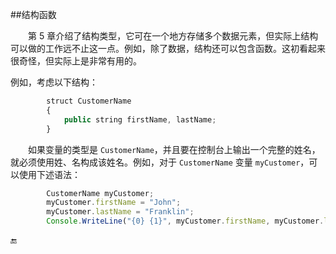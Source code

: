 ##结构函数

&emsp;&emsp;第 5 章介绍了结构类型，它可在一个地方存储多个数据元素，但实际上结构可以做的工作远不止这一点。例如，除了数据，结构还可以包含函数。这初看起来很奇怪，但实际上是非常有用的。

例如，考虑以下结构：

```javascript
        struct CustomerName
        {
            public string firstName, lastName;
        }
```
&emsp;&emsp;如果变量的类型是 `CustomerName`，并且要在控制台上输出一个完整的姓名，就必须使用姓、名构成该姓名。例如，对于 `CustomerName` 变量 `myCustomer`，可以使用下述语法：

```javascript
        CustomerName myCustomer;
        myCustomer.firstName = "John";
        myCustomer.lastName = "Franklin";
        Console.WriteLine("{0} {1}", myCustomer.firstName, myCustomer.lastName);
```














🔚
